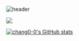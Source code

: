 ![header](https://capsule-render.vercel.app/api?type=slice&color=auto&height=300&selection=header&text=YOUNG&fontsize=100)

<div style="color:red"> </div>

<a href="https://velog.io/@lifeisbeautiful" target="_blank"><img src="https://img.shields.io/badge/Velog-20c997?style=flat-square&logo=Vimeo&logoColor=white"/></a>

[![chang0-0's GitHub stats](https://github-readme-stats.vercel.app/api?username=chang0-0&show_icons=true&theme=aura_dark   )](https://github.com/chang0-0/github-readme-stats)

